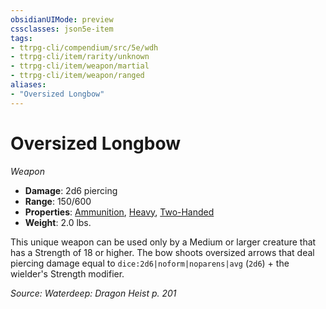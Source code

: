 ```yaml
---
obsidianUIMode: preview
cssclasses: json5e-item
tags:
- ttrpg-cli/compendium/src/5e/wdh
- ttrpg-cli/item/rarity/unknown
- ttrpg-cli/item/weapon/martial
- ttrpg-cli/item/weapon/ranged
aliases: 
- "Oversized Longbow"
---
```

# Oversized Longbow
*Weapon*  


- **Damage**: 2d6 piercing
- **Range**: 150/600
- **Properties**: [Ammunition](/3-Mechanics/CLI/Rules/item-properties.md#Ammunition), [Heavy](/3-Mechanics/CLI/Rules/item-properties.md#Heavy), [Two-Handed](/3-Mechanics/CLI/Rules/item-properties.md#Two-Handed)
- **Weight**: 2.0 lbs.

This unique weapon can be used only by a Medium or larger creature that has a Strength of 18 or higher. The bow shoots oversized arrows that deal piercing damage equal to `dice:2d6|noform|noparens|avg` (`2d6`) + the wielder's Strength modifier.

*Source: Waterdeep: Dragon Heist p. 201*